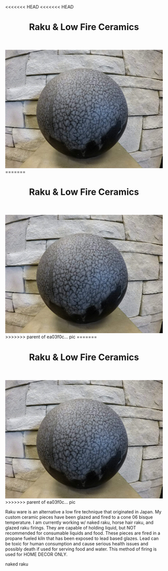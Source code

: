 <html>
<title>E.Y.E Ceramics</title>
<body>
<<<<<<< HEAD
<<<<<<< HEAD
	<header> 
	<h1>Raku & Low Fire Ceramics</h1>
</header>
<img src="Blue.jpg">
=======
<header>
	<h1>Raku & Low Fire Ceramics</h1>
</header>
<img src="Blue.jpg">	
>>>>>>> parent of ea03f0c... pic
=======
<header>
	<h1>Raku & Low Fire Ceramics</h1>
</header>
<img src="Blue.jpg">	
>>>>>>> parent of ea03f0c... pic
<p>Raku ware is an alternative a low fire technique that originated in Japan. My custom ceramic pieces have been glazed and fired to a cone 06 bisque temperature. I am currently working w/ naked raku, horse hair raku, and glazed raku firings. They are capable of holding liquid, but NOT recommended for consumable liquids and food. These pieces are fired in a propane fueled kiln that has been exposed to lead based glazes. Lead can be toxic for human consumption and cause serious health issues and possibly death if used for serving food and water. This method of firing is used for HOME DECOR ONLY. </p>
<h>naked raku</h>
</body>
</html>		
